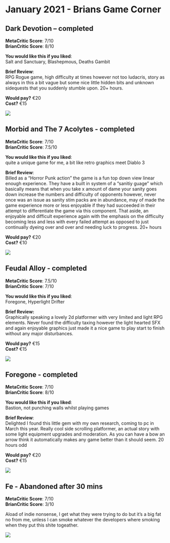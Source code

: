 # January 2021 - Brians Game Corner

## Dark Devotion – completed

<b>MetaCritic Score</b>: 7/10  
<b>BrianCritic Score</b>: 8/10

<b>You would like this if you liked</b>:  
Salt and Sanctuary, Blashepmous, Deaths Gambit

<b>Brief Review</b>:  
RPG Rogue game, high difficulty at times however not too ludacris, story as always in this a bit vague but some nice little hidden bits and unknown sidequests that you suddenly stumble upon. 20+ hours.

<b>Would pay?</b> €20  
<b>Cost?</b> €15

<img src="https://purenintendo.com/wp-content/uploads/2019/12/dark-devotion-switch-01-624x351.jpg"/>

## Morbid and The 7 Acolytes - completed

<b>MetaCritic Score</b>: 7/10  
<b>BrianCritic Score</b>: 7.5/10

<b>You would like this if you liked</b>:  
quite a unique game for me, a bit like retro graphics meet Diablo 3

<b>Brief Review</b>:  
Billed as a “Horror Punk action” the game is a fun top down view linear enough experience. They have a built in system of a “sanitiy guage” which basically means that when you take x amount of dame your sanity goes down increase the numbers and difficulty of opponents however, never once was an issue as sanity stim packs are in abundance, may of made the game experience more or less enjoyable if they had succeeded in their attempt to differentiate the game via this component. That aside, an enjoyable and difficult experience again with the emphasis on the difficulty becoming less and less with every failed attempt as opposed to just continually dyeing over and over and needing luck to progress. 20+ hours

<b>Would pay?</b> €20  
<b>Cost?</b> €10

<img src="https://cdn.gamer-network.net/2020/articles/2020-06-14-17-03/-1592150587933.jpg/EG11/thumbnail/1920x1075/format/jpg/quality/80"/>

## Feudal Alloy - completed

<b>MetaCritic Score</b>: 7.5/10  
<b>BrianCritic Score</b>: 7/10

<b>You would like this if you liked</b>:  
Foregone, Hyperlight Drifter

<b>Brief Review:</b>  
Graphically speaking a lovely 2d platformer with very limited and light RPG elements. Never found the difficulty taxing however the light hearted SFX and again enjoyable graphics just made it a nice game to play start to finish without any major disturbances.

<b>Would pay?</b> €15  
<b>Cost?</b> €15

<img src="https://img.delvenetworks.com/gdX9KjCLT1wmBYosX6fyt0/GeRlHwtvTaorhkCXvXsJCw/C1d.1024x576.jpeg"/>

## Foregone - completed

<b>MetaCritic Score</b>: 7/10  
<b>BrianCritic Score</b>: 8/10

<b>You would like this if you liked</b>:  
Bastion, not punching walls whilst playing games

<b>Brief Review</b>:  
Delighted I found this little gem with my own research, coming to pc in March this year. Really cool side scrolling platformer, an actual story with some light equipment upgrades and moderation. As you can have a bow an arrow think it automatically makes any game better than it should seem. 20 hours odd

<b>Would pay?</b> €20  
<b>Cost?</b> €15

<img src="https://www.gamegrin.com/assets/games/foregone/screenshots/_resampled/SetWidth640-foregone-screenshot-10.jpg"/>

## Fe - Abandoned after 30 mins

<b>MetaCritic Score</b>: 7/10  
<b>BrianCritic Score</b>: 3/10

Aload of indie nonsense, I get what they were trying to do but it’s a big fat no from me, unless I can smoke whatever the developers where smoking when they put this shite togeather.

<img src="https://cdn.vox-cdn.com/thumbor/9W8JIL64HGoKEmkmI997ISmNpAI=/0x0:1023x575/1200x800/filters:focal(431x207:593x369)/cdn.vox-cdn.com/uploads/chorus_image/image/56328503/screenshot_1.jpg.adapt.crop16x9.1023w.0.jpg"/>

